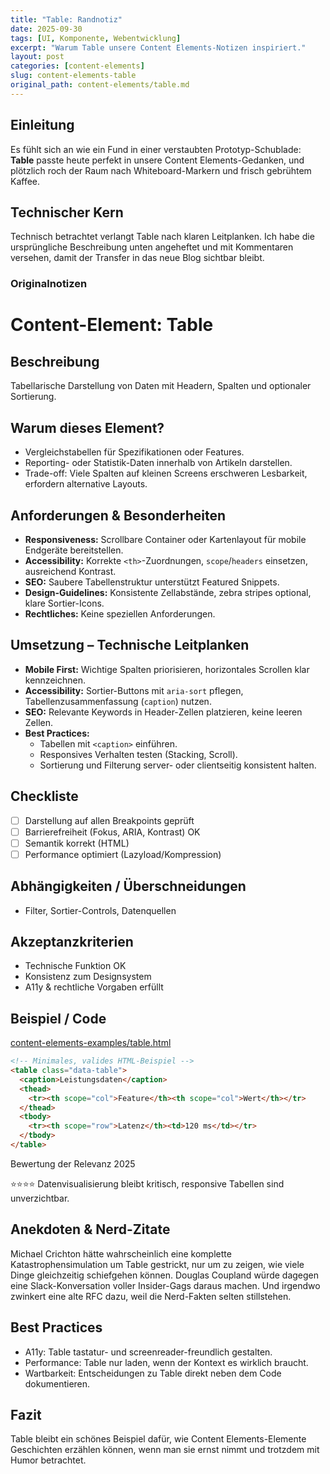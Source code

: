 ```yaml
---
title: "Table: Randnotiz"
date: 2025-09-30
tags: [UI, Komponente, Webentwicklung]
excerpt: "Warum Table unsere Content Elements-Notizen inspiriert."
layout: post
categories: [content-elements]
slug: content-elements-table
original_path: content-elements/table.md
---
```


## Einleitung
Es fühlt sich an wie ein Fund in einer verstaubten Prototyp-Schublade: **Table** passte heute perfekt in unsere Content Elements-Gedanken, und plötzlich roch der Raum nach Whiteboard-Markern und frisch gebrühtem Kaffee.

## Technischer Kern
Technisch betrachtet verlangt Table nach klaren Leitplanken. Ich habe die ursprüngliche Beschreibung unten angeheftet und mit Kommentaren versehen, damit der Transfer in das neue Blog sichtbar bleibt.

### Originalnotizen
# Content-Element: Table

## Beschreibung
Tabellarische Darstellung von Daten mit Headern, Spalten und optionaler Sortierung.

## Warum dieses Element?
- Vergleichstabellen für Spezifikationen oder Features.
- Reporting- oder Statistik-Daten innerhalb von Artikeln darstellen.
- Trade-off: Viele Spalten auf kleinen Screens erschweren Lesbarkeit, erfordern alternative Layouts.

## Anforderungen & Besonderheiten
- **Responsiveness:** Scrollbare Container oder Kartenlayout für mobile Endgeräte bereitstellen.
- **Accessibility:** Korrekte `<th>`-Zuordnungen, `scope`/`headers` einsetzen, ausreichend Kontrast.
- **SEO:** Saubere Tabellenstruktur unterstützt Featured Snippets.
- **Design-Guidelines:** Konsistente Zellabstände, zebra stripes optional, klare Sortier-Icons.
- **Rechtliches:** Keine speziellen Anforderungen.

## Umsetzung – Technische Leitplanken
- **Mobile First:** Wichtige Spalten priorisieren, horizontales Scrollen klar kennzeichnen.
- **Accessibility:** Sortier-Buttons mit `aria-sort` pflegen, Tabellenzusammenfassung (`caption`) nutzen.
- **SEO:** Relevante Keywords in Header-Zellen platzieren, keine leeren Zellen.
- **Best Practices:**
  - Tabellen mit `<caption>` einführen.
  - Responsives Verhalten testen (Stacking, Scroll).
  - Sortierung und Filterung server- oder clientseitig konsistent halten.

## Checkliste
- [ ] Darstellung auf allen Breakpoints geprüft
- [ ] Barrierefreiheit (Fokus, ARIA, Kontrast) OK
- [ ] Semantik korrekt (HTML)
- [ ] Performance optimiert (Lazyload/Kompression)

## Abhängigkeiten / Überschneidungen
- Filter, Sortier-Controls, Datenquellen

## Akzeptanzkriterien
- Technische Funktion OK
- Konsistenz zum Designsystem
- A11y & rechtliche Vorgaben erfüllt

## Beispiel / Code
[content-elements-examples/table.html](../content-elements-examples/table.html)

```html
<!-- Minimales, valides HTML-Beispiel -->
<table class="data-table">
  <caption>Leistungsdaten</caption>
  <thead>
    <tr><th scope="col">Feature</th><th scope="col">Wert</th></tr>
  </thead>
  <tbody>
    <tr><th scope="row">Latenz</th><td>120 ms</td></tr>
  </tbody>
</table>
```

Bewertung der Relevanz 2025

⭐⭐⭐⭐ Datenvisualisierung bleibt kritisch, responsive Tabellen sind unverzichtbar.

## Anekdoten & Nerd-Zitate
Michael Crichton hätte wahrscheinlich eine komplette Katastrophensimulation um Table gestrickt, nur um zu zeigen, wie viele Dinge gleichzeitig schiefgehen können. Douglas Coupland würde dagegen eine Slack-Konversation voller Insider-Gags daraus machen. Und irgendwo zwinkert eine alte RFC dazu, weil die Nerd-Fakten selten stillstehen.

## Best Practices
- A11y: Table tastatur- und screenreader-freundlich gestalten.
- Performance: Table nur laden, wenn der Kontext es wirklich braucht.
- Wartbarkeit: Entscheidungen zu Table direkt neben dem Code dokumentieren.

## Fazit
Table bleibt ein schönes Beispiel dafür, wie Content Elements-Elemente Geschichten erzählen können, wenn man sie ernst nimmt und trotzdem mit Humor betrachtet.
